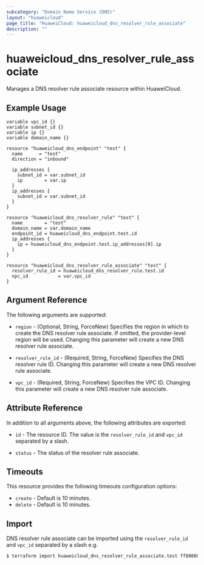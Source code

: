 ```yaml
---
subcategory: "Domain Name Service (DNS)"
layout: "huaweicloud"
page_title: "HuaweiCloud: huaweicloud_dns_resolver_rule_associate"
description: ""
---
```


# huaweicloud_dns_resolver_rule_associate

Manages a DNS resolver rule associate resource within HuaweiCloud.

## Example Usage

```hcl
variable vpc_id {}
variable subnet_id {}
variable ip {}
variable domain_name {}

resource "huaweicloud_dns_endpoint" "test" {
  name      = "test"
  direction = "inbound"

  ip_addresses {
    subnet_id = var.subnet_id
    ip        = var.ip
  }
  ip_addresses {
    subnet_id = var.subnet_id
  }
}

resource "huaweicloud_dns_resolver_rule" "test" {
  name        = "test"
  domain_name = var.domain_name
  endpoint_id = huaweicloud_dns_endpoint.test.id
  ip_addresses {
    ip = huaweicloud_dns_endpoint.test.ip_addresses[0].ip
  }
}

resource "huaweicloud_dns_resolver_rule_associate" "test" {
  resolver_rule_id = huaweicloud_dns_resolver_rule.test.id
  vpc_id           = var.vpc_id
}
```

## Argument Reference

The following arguments are supported:

* `region` - (Optional, String, ForceNew) Specifies the region in which to create the DNS resolver rule associate.
  If omitted, the provider-level region will be used. Changing this parameter will create a new DNS resolver rule associate.

* `resolver_rule_id` - (Required, String, ForceNew) Specifies the DNS resolver rule ID.
  Changing this parameter will create a new DNS resolver rule associate.

* `vpc_id` - (Required, String, ForceNew) Specifies the VPC ID.
  Changing this parameter will create a new DNS resolver rule associate.

## Attribute Reference

In addition to all arguments above, the following attributes are exported:

* `id` - The resource ID. The value is the `resolver_rule_id` and `vpc_id` separated by a slash.

* `status` - The status of the resolver rule associate.

## Timeouts

This resource provides the following timeouts configuration options:

* `create` - Default is 10 minutes.
* `delete` - Default is 10 minutes.

## Import

DNS resolver rule associate can be imported using the `resolver_rule_id` and `vpc_id` separated by a slash e.g.

```bash
$ terraform import huaweicloud_dns_resolver_rule_associate.test ff8080828b0e8c29018bfb599512069d/46fa7c9d-d047-47d9-b5b7-c8d0c0fccc08
```
